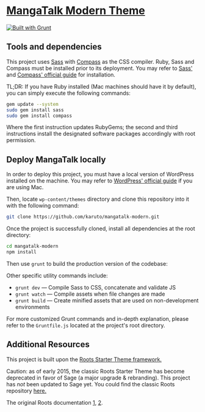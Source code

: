 # [MangaTalk Modern Theme](http://mangatalk.net/)

[![Built with Grunt](https://cdn.gruntjs.com/builtwith.png)](http://gruntjs.com/)


## Tools and dependencies

This project uses [Sass](http://sass-lang.com) with [Compass](http://compass-style.org/) as the CSS compiler. Ruby, Sass and Compass must be installed prior to its deployment. You may refer to [Sass'](http://sass-lang.com/install) and [Compass' official guide](http://compass-style.org/install/) for installation.

TL;DR: If you have Ruby installed (Mac machines should have it by default), you can simply execute the following commands:

```bash
gem update --system
sudo gem install sass
sudo gem install compass
```

Where the first instruction updates RubyGems; the second and third instructions install the designated software packages accordingly with root permission.


## Deploy MangaTalk locally

In order to deploy this project, you must have a local version of WordPress installed on the machine. You may refer to [WordPress' official guide](https://codex.wordpress.org/Installing_WordPress_Locally_on_Your_Mac_With_MAMP) if you are using Mac.

Then, locate `wp-content/themes` directory and clone this repository into it with the following command:

```bash
git clone https://github.com/karuto/mangatalk-modern.git
```

Once the project is successfully cloned, install all dependencies at the root directory:

```bash
cd mangatalk-modern
npm install
```

Then use `grunt` to build the production version of the codebase:

Other specific utility commands include:

* `grunt dev` — Compile Sass to CSS, concatenate and validate JS
* `grunt watch` — Compile assets when file changes are made
* `grunt build` — Create minified assets that are used on non-development environments

For more customized Grunt commands and in-depth explanation, please refer to the `Gruntfile.js` located at the project's root directory.


## Additional Resources

This project is built upon the [Roots Starter Theme framework.](https://roots.io) 

Caution: as of early 2015, the classic Roots Starter Theme has become deprecated in favor of Sage (a major upgrade & rebranding). This project has *not* been updated to Sage yet. You could find the classic Roots repository [here.](https://github.com/roots/roots-sass/tree/ef0854d7602f76edd809b7dac448c2ba48fe9357)

The original Roots documentation [1](https://gist.github.com/karuto/4e72a1868c042764d029), [2](https://web.archive.org/web/20150218093139/http://roots.io/docs/).